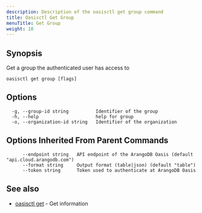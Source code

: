 ```yaml
---
description: Description of the oasisctl get group command
title: Oasisctl Get Group
menuTitle: Get Group
weight: 10
---
```

## Synopsis
Get a group the authenticated user has access to

```
oasisctl get group [flags]
```

## Options
```
  -g, --group-id string          Identifier of the group
  -h, --help                     help for group
  -o, --organization-id string   Identifier of the organization
```

## Options Inherited From Parent Commands
```
      --endpoint string   API endpoint of the ArangoDB Oasis (default "api.cloud.arangodb.com")
      --format string     Output format (table|json) (default "table")
      --token string      Token used to authenticate at ArangoDB Oasis
```

## See also
* [oasisctl get](_index.md)	 - Get information

